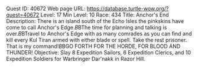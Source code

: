 Quest ID: 40672
Web page URL: https://database.turtle-wow.org/?quest=40672
Level: 17
Min Level: 10
Race: 434
Title: Anchor's End
Description: There is an island south of the Echo Isles the pinkskins have come to call Anchor's Edge.$B$BThe time for planning and talking is over.$B$BTravel to Anchor's Edge with as many comrades as you can find and kill every Kul Tiran armed with either blade or spell. Take the rest prisoner. That is my command!$B$BGO FORTH FOR THE HORDE, FOR BLOOD AND THUNDER!
Objective: Slay 8 Expedition Sailors, 6 Expedition Clerics, and 10 Expedition Soldiers for Warbringer Dar'nakk in Razor Hill.
